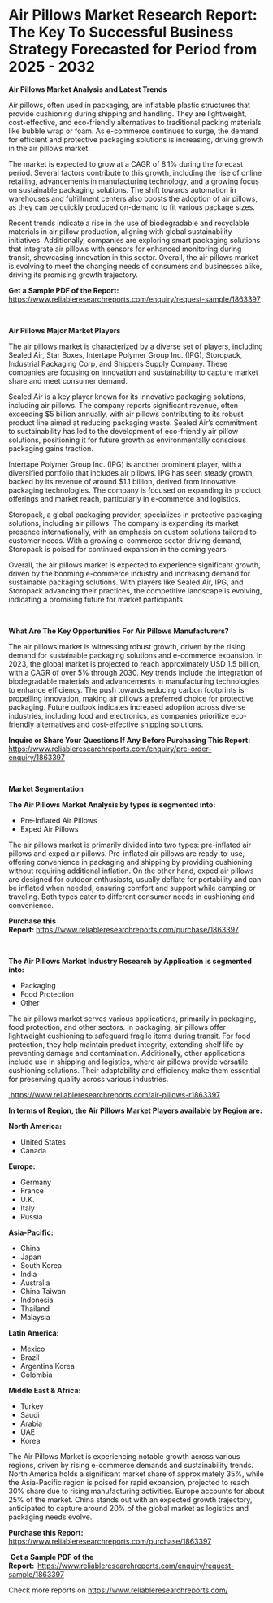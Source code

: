 <p><h1>Air Pillows Market Research Report: The Key To Successful Business Strategy Forecasted for Period from 2025 - 2032</h1></p><p><strong>Air Pillows Market Analysis and Latest Trends</strong></p>
<p><p>Air pillows, often used in packaging, are inflatable plastic structures that provide cushioning during shipping and handling. They are lightweight, cost-effective, and eco-friendly alternatives to traditional packing materials like bubble wrap or foam. As e-commerce continues to surge, the demand for efficient and protective packaging solutions is increasing, driving growth in the air pillows market.</p><p>The market is expected to grow at a CAGR of 8.1% during the forecast period. Several factors contribute to this growth, including the rise of online retailing, advancements in manufacturing technology, and a growing focus on sustainable packaging solutions. The shift towards automation in warehouses and fulfillment centers also boosts the adoption of air pillows, as they can be quickly produced on-demand to fit various package sizes.</p><p>Recent trends indicate a rise in the use of biodegradable and recyclable materials in air pillow production, aligning with global sustainability initiatives. Additionally, companies are exploring smart packaging solutions that integrate air pillows with sensors for enhanced monitoring during transit, showcasing innovation in this sector. Overall, the air pillows market is evolving to meet the changing needs of consumers and businesses alike, driving its promising growth trajectory.</p></p>
<p><strong>Get a Sample PDF of the Report:&nbsp;</strong> <a href="https://www.reliableresearchreports.com/enquiry/request-sample/1863397?utm_campaign=3012&utm_medium=2&utm_source=Github&utm_content=ia&utm_term=04042025&utm_id=air-pillows">https://www.reliableresearchreports.com/enquiry/request-sample/1863397</a></p>
<p>&nbsp;</p>
<p><strong>Air Pillows Major Market Players</strong></p>
<p><p>The air pillows market is characterized by a diverse set of players, including Sealed Air, Star Boxes, Intertape Polymer Group Inc. (IPG), Storopack, Industrial Packaging Corp, and Shippers Supply Company. These companies are focusing on innovation and sustainability to capture market share and meet consumer demand.</p><p>Sealed Air is a key player known for its innovative packaging solutions, including air pillows. The company reports significant revenue, often exceeding $5 billion annually, with air pillows contributing to its robust product line aimed at reducing packaging waste. Sealed Air’s commitment to sustainability has led to the development of eco-friendly air pillow solutions, positioning it for future growth as environmentally conscious packaging gains traction.</p><p>Intertape Polymer Group Inc. (IPG) is another prominent player, with a diversified portfolio that includes air pillows. IPG has seen steady growth, backed by its revenue of around $1.1 billion, derived from innovative packaging technologies. The company is focused on expanding its product offerings and market reach, particularly in e-commerce and logistics.</p><p>Storopack, a global packaging provider, specializes in protective packaging solutions, including air pillows. The company is expanding its market presence internationally, with an emphasis on custom solutions tailored to customer needs. With a growing e-commerce sector driving demand, Storopack is poised for continued expansion in the coming years.</p><p>Overall, the air pillows market is expected to experience significant growth, driven by the booming e-commerce industry and increasing demand for sustainable packaging solutions. With players like Sealed Air, IPG, and Storopack advancing their practices, the competitive landscape is evolving, indicating a promising future for market participants.</p></p>
<p>&nbsp;</p>
<p><strong>What Are The Key Opportunities For Air Pillows Manufacturers?</strong></p>
<p><p>The air pillows market is witnessing robust growth, driven by the rising demand for sustainable packaging solutions and e-commerce expansion. In 2023, the global market is projected to reach approximately USD 1.5 billion, with a CAGR of over 5% through 2030. Key trends include the integration of biodegradable materials and advancements in manufacturing technologies to enhance efficiency. The push towards reducing carbon footprints is propelling innovation, making air pillows a preferred choice for protective packaging. Future outlook indicates increased adoption across diverse industries, including food and electronics, as companies prioritize eco-friendly alternatives and cost-effective shipping solutions.</p></p>
<p><strong>Inquire or Share Your Questions If Any Before Purchasing This Report:</strong> <a href="https://www.reliableresearchreports.com/enquiry/pre-order-enquiry/1863397?utm_campaign=3012&utm_medium=2&utm_source=Github&utm_content=ia&utm_term=04042025&utm_id=air-pillows">https://www.reliableresearchreports.com/enquiry/pre-order-enquiry/1863397</a></p>
<p>&nbsp;</p>
<p><strong>Market Segmentation</strong></p>
<p><strong>The Air Pillows Market Analysis by types is segmented into:</strong></p>
<p><ul><li>Pre-Inflated Air Pillows</li><li>Exped Air Pillows</li></ul></p>
<p><p>The air pillows market is primarily divided into two types: pre-inflated air pillows and exped air pillows. Pre-inflated air pillows are ready-to-use, offering convenience in packaging and shipping by providing cushioning without requiring additional inflation. On the other hand, exped air pillows are designed for outdoor enthusiasts, usually deflate for portability and can be inflated when needed, ensuring comfort and support while camping or traveling. Both types cater to different consumer needs in cushioning and convenience.</p></p>
<p><strong>Purchase this Report:&nbsp;</strong><a href="https://www.reliableresearchreports.com/purchase/1863397?utm_campaign=3012&utm_medium=2&utm_source=Github&utm_content=ia&utm_term=04042025&utm_id=air-pillows">https://www.reliableresearchreports.com/purchase/1863397</a></p>
<p>&nbsp;</p>
<p><strong>The Air Pillows Market Industry Research by Application is segmented into:</strong></p>
<p><ul><li>Packaging</li><li>Food Protection</li><li>Other</li></ul></p>
<p><p>The air pillows market serves various applications, primarily in packaging, food protection, and other sectors. In packaging, air pillows offer lightweight cushioning to safeguard fragile items during transit. For food protection, they help maintain product integrity, extending shelf life by preventing damage and contamination. Additionally, other applications include use in shipping and logistics, where air pillows provide versatile cushioning solutions. Their adaptability and efficiency make them essential for preserving quality across various industries.</p></p>
<p><a href="https://www.reliableresearchreports.com/air-pillows-r1863397?utm_campaign=3012&utm_medium=2&utm_source=Github&utm_content=ia&utm_term=04042025&utm_id=air-pillows">&nbsp;https://www.reliableresearchreports.com/air-pillows-r1863397</a></p>
<p><strong>In terms of Region, the Air Pillows Market Players available by Region are:</strong></p>
<p>
    <p> <strong> North America: </strong>
        <ul>
            <li>United States</li>
            <li>Canada</li>
        </ul>
        </p> 
    <p> <strong> Europe: </strong>
        <ul>
            <li>Germany</li>
            <li>France</li>
            <li>U.K.</li>
            <li>Italy</li>
            <li>Russia</li>
        </ul>
        </p> 
    <p> <strong> Asia-Pacific: </strong>
        <ul>
            <li>China</li>
            <li>Japan</li>
            <li>South Korea</li>
            <li>India</li>
            <li>Australia</li>
            <li>China Taiwan</li>
            <li>Indonesia</li>
            <li>Thailand</li>
            <li>Malaysia</li>
        </ul>
        </p> 
    <p> <strong> Latin America: </strong>
        <ul>
            <li>Mexico</li>
            <li>Brazil</li>
            <li>Argentina Korea</li>
            <li>Colombia</li>
        </ul>
        </p> 
    <p> <strong> Middle East & Africa: </strong>
        <ul>
            <li>Turkey</li>
            <li>Saudi</li>
            <li>Arabia</li>
            <li>UAE</li>
            <li>Korea</li>
        </ul>
    </p>
    </p>
<p><p>The Air Pillows Market is experiencing notable growth across various regions, driven by rising e-commerce demands and sustainability trends. North America holds a significant market share of approximately 35%, while the Asia-Pacific region is poised for rapid expansion, projected to reach 30% share due to rising manufacturing activities. Europe accounts for about 25% of the market. China stands out with an expected growth trajectory, anticipated to capture around 20% of the global market as logistics and packaging needs evolve.</p></p>
<p><strong>Purchase this Report: </strong><a href="https://www.reliableresearchreports.com/purchase/1863397?utm_campaign=3012&utm_medium=2&utm_source=Github&utm_content=ia&utm_term=04042025&utm_id=air-pillows">https://www.reliableresearchreports.com/purchase/1863397</a></p>
<p>&nbsp;<strong>Get a Sample PDF of the Report:&nbsp;&nbsp;</strong><a href="https://www.reliableresearchreports.com/enquiry/request-sample/1863397?utm_campaign=3012&utm_medium=2&utm_source=Github&utm_content=ia&utm_term=04042025&utm_id=air-pillows">https://www.reliableresearchreports.com/enquiry/request-sample/1863397</a></p>
<p><strong></strong></p>
<p>Check more reports on <a href="https://www.reliableresearchreports.com/?utm_campaign=3012&utm_medium=2&utm_source=Github&utm_content=ia&utm_term=04042025&utm_id=air-pillows">https://www.reliableresearchreports.com/</a></p>